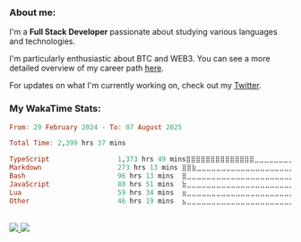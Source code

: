 
### About me:



I'm a **Full Stack Developer** passionate about studying various languages and technologies. 
</br>

I'm particularly enthusiastic about BTC and WEB3. You can see a more detailed overview of my career path [here](https://yanfer.vercel.app/).
</br>

For updates on what I'm currently working on, check out my [Twitter](https://twitter.com/yamigake).

### My WakaTime Stats:
<!--START_SECTION:waka-->

```Haskell
From: 29 February 2024 - To: 07 August 2025

Total Time: 2,399 hrs 37 mins

TypeScript                 1,373 hrs 49 mins⣿⣿⣿⣿⣿⣿⣿⣿⣿⣿⣿⣿⣿⣿⣀⣀⣀⣀⣀⣀⣀⣀⣀⣀⣀   56.17 %
Markdown                   273 hrs 13 mins ⣿⣿⣷⣀⣀⣀⣀⣀⣀⣀⣀⣀⣀⣀⣀⣀⣀⣀⣀⣀⣀⣀⣀⣀⣀   11.17 %
Bash                       96 hrs 13 mins  ⣿⣀⣀⣀⣀⣀⣀⣀⣀⣀⣀⣀⣀⣀⣀⣀⣀⣀⣀⣀⣀⣀⣀⣀⣀   03.93 %
JavaScript                 80 hrs 51 mins  ⣷⣀⣀⣀⣀⣀⣀⣀⣀⣀⣀⣀⣀⣀⣀⣀⣀⣀⣀⣀⣀⣀⣀⣀⣀   03.31 %
Lua                        59 hrs 34 mins  ⣶⣀⣀⣀⣀⣀⣀⣀⣀⣀⣀⣀⣀⣀⣀⣀⣀⣀⣀⣀⣀⣀⣀⣀⣀   02.44 %
Other                      46 hrs 19 mins  ⣦⣀⣀⣀⣀⣀⣀⣀⣀⣀⣀⣀⣀⣀⣀⣀⣀⣀⣀⣀⣀⣀⣀⣀⣀   01.89 %
```

<!--END_SECTION:waka-->

<div style="display: inline_block"><br>
  <a style="border-radius:10px;" href="https://www.linkedin.com/in/yan-fernandes-55a81a201/" target="_blank"><img src="https://skillicons.dev/icons?i=linkedin" target="_blank"</a> 
  <a style="border-radius:10px;" href = "mailto:yanfernandes404@gmail.com"><img src="https://skillicons.dev/icons?i=gmail" target="_blank"></a>
</div>
